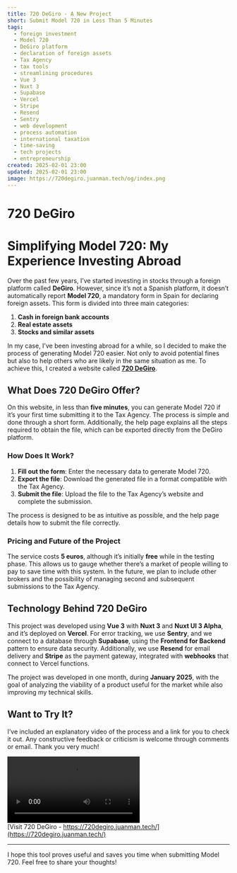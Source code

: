 ```yaml
---
title: 720 DeGiro - A New Project
short: Submit Model 720 in Less Than 5 Minutes
tags:
  - foreign investment
  - Model 720
  - DeGiro platform
  - declaration of foreign assets
  - Tax Agency
  - tax tools
  - streamlining procedures
  - Vue 3
  - Nuxt 3
  - Supabase
  - Vercel
  - Stripe
  - Resend
  - Sentry
  - web development
  - process automation
  - international taxation
  - time-saving
  - tech projects
  - entrepreneurship
created: 2025-02-01 23:00
updated: 2025-02-01 23:00
image: https://720degiro.juanman.tech/og/index.png
---
```


# 720 DeGiro
# Simplifying Model 720: My Experience Investing Abroad

Over the past few years, I’ve started investing in stocks through a foreign platform called **DeGiro**. However, since it’s not a Spanish platform, it doesn’t automatically report **Model 720**, a mandatory form in Spain for declaring foreign assets. This form is divided into three main categories:

1. **Cash in foreign bank accounts**
2. **Real estate assets**
3. **Stocks and similar assets**

In my case, I’ve been investing abroad for a while, so I decided to make the process of generating Model 720 easier. Not only to avoid potential fines but also to help others who are likely in the same situation as me. To achieve this, I created a website called **[720 DeGiro](https://www.720degiro.com)**.

## What Does 720 DeGiro Offer?

On this website, in less than **five minutes**, you can generate Model 720 if it’s your first time submitting it to the Tax Agency. The process is simple and done through a short form. Additionally, the help page explains all the steps required to obtain the file, which can be exported directly from the DeGiro platform.

### How Does It Work?

1. **Fill out the form**: Enter the necessary data to generate Model 720.
2. **Export the file**: Download the generated file in a format compatible with the Tax Agency.
3. **Submit the file**: Upload the file to the Tax Agency’s website and complete the submission.

The process is designed to be as intuitive as possible, and the help page details how to submit the file correctly.

### Pricing and Future of the Project

The service costs **5 euros**, although it’s initially **free** while in the testing phase. This allows us to gauge whether there’s a market of people willing to pay to save time with this system. In the future, we plan to include other brokers and the possibility of managing second and subsequent submissions to the Tax Agency.

## Technology Behind 720 DeGiro

This project was developed using **Vue 3** with **Nuxt 3** and **Nuxt UI 3 Alpha**, and it’s deployed on **Vercel**. For error tracking, we use **Sentry**, and we connect to a database through **Supabase**, using the **Frontend for Backend** pattern to ensure data security. Additionally, we use **Resend** for email delivery and **Stripe** as the payment gateway, integrated with **webhooks** that connect to Vercel functions.

The project was developed in one month, during **January 2025**, with the goal of analyzing the viability of a product useful for the market while also improving my technical skills.

## Want to Try It?

I’ve included an explanatory video of the process and a link for you to check it out. Any constructive feedback or criticism is welcome through comments or email. Thank you very much!

<video controls src="https://720degiro.juanman.tech/_nuxt/hd.BKgdaSBG.mp4"></video>  
[Visit 720 DeGiro - https://720degiro.juanman.tech/](https://720degiro.juanman.tech/)

---

I hope this tool proves useful and saves you time when submitting Model 720. Feel free to share your thoughts!